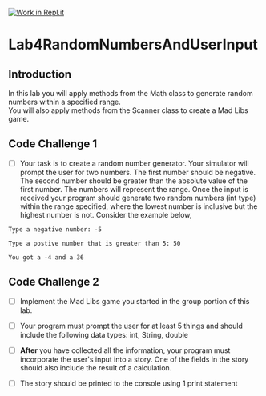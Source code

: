 [![Work in Repl.it](https://classroom.github.com/assets/work-in-replit-14baed9a392b3a25080506f3b7b6d57f295ec2978f6f33ec97e36a161684cbe9.svg)](https://classroom.github.com/online_ide?assignment_repo_id=3142079&assignment_repo_type=AssignmentRepo)
# Lab4RandomNumbersAndUserInput

## Introduction
In this lab you will apply methods from the Math class to generate random numbers within a specified range.  
You will also apply methods from the Scanner class to create a Mad Libs game. 

## Code Challenge 1

- [ ] Your task is to create a random number generator.  Your simulator will prompt the user for two numbers.  The first number should be negative.  The second number should be greater than the absolute value of the first number.  The numbers will represent the range.  Once the input is received your program should generate two random numbers (int type) within the range specified, where the lowest number is inclusive but the highest number is not.  Consider the example below, 

```
Type a negative number: -5

Type a postive number that is greater than 5: 50

You got a -4 and a 36

```

## Code Challenge 2

- [ ] Implement the Mad Libs game you started in the group portion of this lab.  

- [ ] Your program must prompt the user for at least 5 things and should include the following data types: int, String, double

- [ ] **After** you have collected all the information, your program must incorporate the user's input into a story.  One of the fields in the story should also include the result of a calculation.  

- [ ] The story should be printed to the console using 1 print statement


